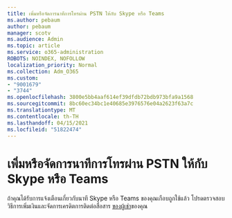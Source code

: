 ```yaml
---
title: เพิ่มหรือจัดการนาทีการโทรผ่าน PSTN ให้กับ Skype หรือ Teams
ms.author: pebaum
author: pebaum
manager: scotv
ms.audience: Admin
ms.topic: article
ms.service: o365-administration
ROBOTS: NOINDEX, NOFOLLOW
localization_priority: Normal
ms.collection: Adm_O365
ms.custom:
- "9001679"
- "3744"
ms.openlocfilehash: 3800e5bb4aaf614ef39dfdb72bdb973bfa9a1568
ms.sourcegitcommit: 8bc60ec34bc1e40685e3976576e04a2623f63a7c
ms.translationtype: MT
ms.contentlocale: th-TH
ms.lasthandoff: 04/15/2021
ms.locfileid: "51822474"
---
```

# <a name="add-or-manage-pstn-minutes-for-skype-or-teams"></a>เพิ่มหรือจัดการนาทีการโทรผ่าน PSTN ให้กับ Skype หรือ Teams

ถ้าคุณได้รับการแจ้งเตือนเกี่ยวกับนาที Skype หรือ Teams ของคุณเกือบถูกใช้แล้ว โปรดตรวจสอบวิธีการเพิ่มเงินและจัดการเครดิตการติดต่อสื่อสาร [ของผู้เช่า](https://docs.microsoft.com/microsoftteams/add-funds-and-manage-communications-credits)ของคุณ